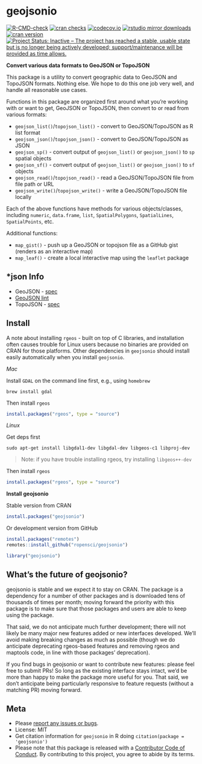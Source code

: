 
<!-- README.md is generated from README.Rmd. Please edit that file -->

# geojsonio

<!-- badges: start -->

[![R-CMD-check](https://github.com/ropensci/geojsonio/workflows/R-CMD-check/badge.svg)](https://github.com/ropensci/geojsonio/actions?query=workflow%3AR-CMD-check)
[![cran
checks](https://cranchecks.info/badges/worst/geojsonio)](https://cranchecks.info/pkgs/geojsonio)
[![codecov.io](https://codecov.io/github/ropensci/geojsonio/coverage.svg?branch=main)](https://codecov.io/github/ropensci/geojsonio?branch=main)
[![rstudio mirror
downloads](https://cranlogs.r-pkg.org/badges/geojsonio)](https://github.com/r-hub/cranlogs.app)
[![cran
version](https://www.r-pkg.org/badges/version/geojsonio)](https://cran.r-project.org/package=geojsonio)
[![Project Status: Inactive – The project has reached a stable, usable
state but is no longer being actively developed; support/maintenance
will be provided as time
allows.](https://www.repostatus.org/badges/latest/inactive.svg)](https://www.repostatus.org/#inactive)
<!-- badges: end -->

**Convert various data formats to GeoJSON or TopoJSON**

This package is a utility to convert geographic data to GeoJSON and
TopoJSON formats. Nothing else. We hope to do this one job very well,
and handle all reasonable use cases.

Functions in this package are organized first around what you’re working
with or want to get, GeoJSON or TopoJSON, then convert to or read from
various formats:

-   `geojson_list()`/`topojson_list()` - convert to GeoJSON/TopoJSON as
    R list format
-   `geojson_json()`/`topojson_json()` - convert to GeoJSON/TopoJSON as
    JSON
-   `geojson_sp()` - convert output of `geojson_list()` or
    `geojson_json()` to `sp` spatial objects
-   `geojson_sf()` - convert output of `geojson_list()` or
    `geojson_json()` to `sf` objects
-   `geojson_read()`/`topojson_read()` - read a GeoJSON/TopoJSON file
    from file path or URL
-   `geojson_write()`/`topojson_write()` - write a GeoJSON/TopoJSON file
    locally

Each of the above functions have methods for various objects/classes,
including `numeric`, `data.frame`, `list`, `SpatialPolygons`,
`SpatialLines`, `SpatialPoints`, etc.

Additional functions:

-   `map_gist()` - push up a GeoJSON or topojson file as a GitHub gist
    (renders as an interactive map)
-   `map_leaf()` - create a local interactive map using the `leaflet`
    package

## \*json Info

-   GeoJSON - [spec](https://tools.ietf.org/html/rfc7946)
-   [GeoJSON lint](https://geojsonlint.com/)
-   TopoJSON -
    [spec](https://github.com/topojson/topojson-specification/blob/master/README.md)

## Install

A note about installing `rgeos` - built on top of C libraries, and
installation often causes trouble for Linux users because no binaries
are provided on CRAN for those platforms. Other dependencies in
`geojsonio` should install easily automatically when you install
`geojsonio`.

*Mac*

Install `GDAL` on the command line first, e.g., using `homebrew`

    brew install gdal

Then install `rgeos`

``` r
install.packages("rgeos", type = "source")
```

*Linux*

Get deps first

    sudo apt-get install libgdal1-dev libgdal-dev libgeos-c1 libproj-dev

> Note: if you have trouble installing rgeos, try installing
> `libgeos++-dev`

Then install `rgeos`

``` r
install.packages("rgeos", type = "source")
```

**Install geojsonio**

Stable version from CRAN

``` r
install.packages("geojsonio")
```

Or development version from GitHub

``` r
install.packages("remotes")
remotes::install_github("ropensci/geojsonio")
```

``` r
library("geojsonio")
```

## What’s the future of geojsonio?

geojsonio is stable and we expect it to stay on CRAN. The package is a
dependency for a number of other packages and is downloaded tens of
thousands of times per month; moving forward the priority with this
package is to make sure that those packages and users are able to keep
using the package.

That said, we do not anticipate much further development; there will not
likely be many major new features added or new interfaces developed.
We’ll avoid making breaking changes as much as possible (though we do
anticipate deprecating rgeos-based features and removing rgeos and
maptools code, in line with those packages’ deprecation).

If you find bugs in geojsonio or want to contribute new features: please
feel free to submit PRs! So long as the existing interface stays intact,
we’d be more than happy to make the package more useful for you. That
said, we don’t anticipate being particularly responsive to feature
requests (without a matching PR) moving forward.

## Meta

-   Please [report any issues or
    bugs](https://github.com/ropensci/geojsonio/issues).
-   License: MIT
-   Get citation information for `geojsonio` in R doing
    `citation(package = 'geojsonio')`
-   Please note that this package is released with a [Contributor Code
    of Conduct](https://ropensci.org/code-of-conduct/). By contributing
    to this project, you agree to abide by its terms.
